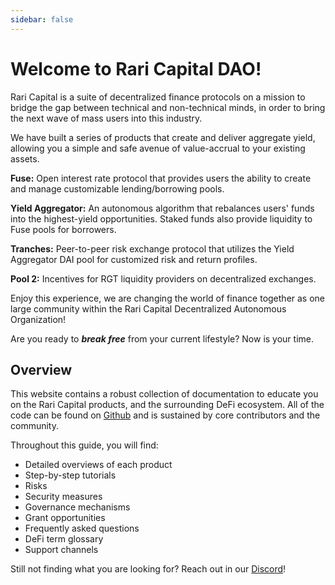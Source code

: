 ```yaml
---
sidebar: false
---
```


# Welcome to Rari Capital DAO!

Rari Capital is a suite of decentralized finance protocols on a mission to bridge the gap between technical and non-technical minds, in order to bring the next wave of mass users into this industry.

We have built a series of products that create and deliver aggregate yield, allowing you a simple and safe avenue of value-accrual to your existing assets.

**Fuse:** Open interest rate protocol that provides users the ability to create and manage customizable lending/borrowing pools.

**Yield Aggregator:** An autonomous algorithm that rebalances users' funds into the highest-yield opportunities. Staked funds also provide liquidity to Fuse pools for borrowers.

**Tranches:** Peer-to-peer risk exchange protocol that utilizes the Yield Aggregator DAI pool for customized risk and return profiles.

**Pool 2:** Incentives for RGT liquidity providers on decentralized exchanges.

Enjoy this experience, we are changing the world of finance together as one large community within the Rari Capital Decentralized Autonomous Organization!

Are you ready to **_break free_** from your current lifestyle? Now is your time.

## Overview

This website contains a robust collection of documentation to educate you on the Rari Capital products, and the surrounding DeFi ecosystem. All of the code can be found on [Github](https://github.com/Rari-Capital/docs-info) and is sustained by core contributors and the community.

Throughout this guide, you will find:

- Detailed overviews of each product
- Step-by-step tutorials
- Risks
- Security measures
- Governance mechanisms
- Grant opportunities
- Frequently asked questions
- DeFi term glossary
- Support channels

Still not finding what you are looking for? Reach out in our [Discord](https://discord.com/invite/HzUMPuT)!

